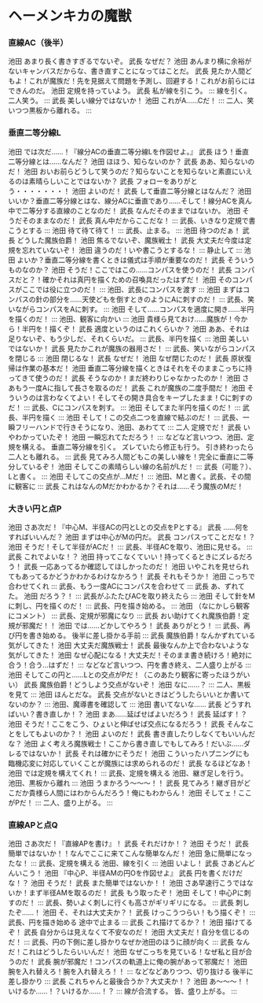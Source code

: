 # ヘーメンキカの魔獣
<!-- 
木村    えーつぎは、コメ…ディアスさん、コメディアスさん、ですね。コメディアスさんは劇団ということで、今日はいくつかのコント作品を、ステージで上演してくださるということです。
    楽しみですね～。
    そろそろ時間なんですけど、来ないですねえ。
    コメディアスさん？コメディアスさーん？
二人    フハハハハ！
武長    コメディアスは来ないぞ！
池田    コメディアスは我々が滅ぼした！
木村    ちょっと、あなたたちいったいなんなんですか！
池田    我々は魔族だ！
武長    このステージは我々魔族が乗っ取った！
木村    や、勝手にステージ上がらないでくださいよ！
池田    ええい、小うるさい学祭実行委員めが！
木村    うわあ！
:::
木村、やられる、退場。
:::
池田    そうだ、はじめから大人しく引っ込んでおればよいのだ
武長    デザインフェスタ2023に集まっている人間どもよ！！このステージは我々魔族が乗っ取った！
池田    今からここで！伝説の魔獣を召喚するための儀式を執り行う！！
:::
二人、笑う。
雷の音。
:::


武長    おい妙だぞ、魔族伯爵よ。
池田    どうした、魔族戦士よ。
武長    こいつらきょとんとしているだけでちっとも怖がっていないぞ！
:::
池田、笑う。
:::
池田    魔族伯爵よ！人間はいつもこうだったではないか！
武長    ンン～～？
池田    こいつらはこういうちょっと面倒そうなことが始まるとへらへらと笑って目の前のことから目をそむけるのだ！大かた我々のことも何かのパフォーマンスだと思っているに違いない！
武長    なるほどな～！魔獣の恐ろしさを理解できていないのだな？
池田    


池田    描くべき魔方陣は！我々魔族の象徴「逆五芒星」！！
    逆五芒星をコンパスと定規を使ってこの石板に寸分の狂いもなく正確に作図したとき！伝説の魔獣の封印は解かれるということだ！
池田    ちょっとずつ実感がわいてきたであろう！死の足音が聞こえてきたであろう！



武長    では早速だが、償還するとしようか……。
池田    そうしようか……。いでよ！魔獣！！
武長    そしてここで！貴様らは魔獣の餌食となって晴れて地獄の住人となるのだ！
:::
二人、笑う
:::
武長    今更命乞いなどしてももう遅い！愚かな人間どもよ！泣け！喚け！貴様ら全員仲良く地獄行だ！喜べ！独りぼっちは一人もいないのだ！
池田    このタペストリーに魔獣が封印されているのだ！！この俺が、ちょいとでもこの手を緩めたなら！このタペストリーの封印が説かれ！伝説の魔獣が解き放たれるのだ！
:::
二人笑う。
:::
池田    ちょっとずつ実感がわいてきたであろう！死の足音が聞こえてきたであろう！
武長    では早速だが、償還するとしようか……。
池田    そうしようか……。いでよ！魔獣！！
:::
二人、高らかに笑う。
:::
武長    さあ魔獣よ！！こいつらを食い殺せ！！
:::
ひとしきり笑う。
:::
池田    ンン～～？出ないな？
武長    なんだ？どうなっているのだ？不良品か？ちゃんと検品は通したのか？
池田    ちゃんと通しているぞ、確実になあ。
武長    なにやらたらたらと書いてあるぞ。
池田    伝説の魔獣を復活させる方法。以下の指示に従って、コンパスと定規で魔方陣を作図せよ。ただし、補助線は残してよいものとする。
:::
二人、笑う。
:::
池田    なるほどなあ……！
武長    なるほどなるほどそういうことかァッ！！！貴様らわかったか！？わからんであろう！！ここから魔獣が現れるのではない、我々がこの指示に従って魔方陣を描くことでそこから魔獣が償還されるのだ！そして！その魔方陣を書く場所というのがおそらくここだ！
池田    もう絶対にそこだ！
武長    おあつらえ向きにおいてあるではないか！
池田    人間ども！何を安心している！ほんの数分寿命が延びただけに過ぎない！
武長    この魔方陣が完成する時が貴様らの最後の時だ！
池田    それでは書くとしようか。なになに……線分ACを書け。
武長    線分AC！！そうか線分というところがみそなのだ！わかるか貴様ら！直線でも半直線でもなく線分なのだ！！端と端が！決まっているのだ！
池田    ずいぶんと詳しいではないか！
武長    よくギリシャ哲学者どもがのたまっておったわ！
池田    2000年ほど前のあいつらか？
武長    そうだあいつらだ！
池田    あいつらも我々が滅ぼしたがなぁ。
武長    ソクラテスの野郎があんまりやかましいので人間をそそのかしてあいつをのけ者にして殺したのは私だ。
池田    哲学者というのはすぐに悪魔がどうとか言い出すからな！
武長    そうなのだ！ソクラテスの嫁もなぁ
池田    そろそろ書くぞ！線分ACだ
武長    おっとそうだったなァ。
池田    どこへ書く？
武長    こう書くか？
池田    まあ真ん中のあたりに書いておけば今後どう展開してもある程度対応は効くだろう。
武長    いかにもそのとおりだな。
:::
書こうとする。
::: -->
<!-- このあたりからそのまま -->
### 直線AC（後半）
池田    あまり長く書きすぎるでないぞ。
武長    なぜだ？
池田    あんまり横に余裕がないキャンバスだからな、書き直すことになってはことだ。
武長    見たか人間どもよ！これが魔族だ！先を見据えて問題を予測し、回避する！これがお前らにはできんのだ。
池田    定規を持っていよう。
武長    私が線を引こう。
:::
線を引く。
二人笑う。
:::
武長    美しい線分ではないか！
池田    これがA……Cだ！
:::
二人、笑いつつ黒板から離れる。
:::
### 垂直二等分線L
池田    では次だ……！『線分ACの垂直二等分線Lを作図せよ。』
武長    ほう！垂直二等分線とは……なんだ？
池田    ほほう、知らないのか？
武長    ああ、知らないのだ！
池田    おいお前らどうして笑うのだ？知らないことを知らないと素直にいえるのは素晴らしいことではないか？
武長    フォローをありがとう・・・・・・・！
池田    よいのだ！
武長    して垂直二等分線とはなんだ？
池田    いいか？垂直二等分線とはな、線分ACに垂直であり……そして！線分ACを真ん中で二等分する直線のことなのだ！
武長    なんだそのままではないか。
池田    そうだそのままなのだ！
武長    真ん中だからここだな！
:::
武長、いきなり定規で書こうとする
:::
池田    待て待て待て！
:::
武長、止まる。
:::
池田    待つのだぁ！
武長    どうした魔族伯爵！
池田    焦るでないぞ、魔族戦士！
武長    大丈夫だ今度は定規を忘れていないぞ！
池田    違うのだ！いや書こうとするな！
:::
静止して
:::
池田    よいか？垂直二等分線を書くときは儀式は手順が重要なのだ！
武長    そういうものなのか？
池田    そうだ！ここではこの……コンパスを使うのだ！
武長    コンパスだと？！確かそれは真円を描くための召喚具だったはずだ！
池田    そのコンパスがここでは役に立つのだ！
:::
池田、武長にコンパスを渡す
:::
池田    まずはコンパスの針の部分を……天使どもを倒すときのようにAに刺すのだ！
:::
武長、笑いながらコンパスをAに刺す。
:::
池田    そして……コンパスを適度に開き……半円を描くのだ！
:::
池田、観客に向かい
:::
池田    貴様ら見ておけ……魔族が！今から！半円を！描くぞ！
武長    適度というのはこれくらいか？
池田    ああ、それは足りないぞ、もう少しだ、それくらいだ。
:::
武長、半円を描く
:::
池田    美しいではないか！
武長    見たかこれが魔族の器用さだ！
:::
武長、笑いながらコンパスを閉じる
:::
池田    閉じるな！
武長    なぜだ！
池田    なぜ閉じたのだ！
武長    原状復帰は作業の基本だ！
池田    垂直二等分線を描くときはそれをそのままこっちに持ってきて使うのだ！
武長    そうなのか！まだ終わりじゃなかったのか！
池田    さあもう一度Aに指して長さを取るのだ！
武長    これが魔族の二度手間だ！
池田    そういうのは言わなくてよい！そしてその開き具合をキープしたまま！Cに刺すのだ！
:::
武長、Cにコンパスを刺す。
:::
池田    そしてまた半円を描くのだ！
:::
武長、半円を描く
:::
池田    そして！この交点二つを直線で結ぶのだ！
:::
武長、一瞬フリーハンドで行きそうになり、池田、あわてて
:::
二人    定規でだ！
武長    いやわかっていたぞ！
池田    一瞬忘れてただろう！
:::
などなど言いつつ、池田、定規を構える。
垂直二等分線を引く。
ズレていたら修正も行う。
引き終わったら二人とも離れる。
:::
武長    見てみろ人間どもこの美しい線を！完全に垂直に二等分しているぞ！
池田    そしてこの素晴らしい線の名前がLだ！
:::
武長（可能？）、Lと書く。
:::
池田    そしてこの交点が…Mだ！
:::
池田、Mと書く。武長、その間に観客に
:::
武長    これはなんのMだかわかるか？それは……そう魔族のMだ！
### 大きい円と点P
池田    さあ次だ！『中心M、半径ACの円とLとの交点をPとする』
武長    ……何をすればいいんだ？
池田    まずは中心がMの円だ。
武長    コンパスってことだな！？
池田    そうだ！そして半径がACだ！
:::
武長、半径ACを取り、池田に見せる。
:::
武長    これでよいな！？
池田    持ってこなくていい！持ってくるときにズレるだろう！
武長    一応あってるか確認してほしかったのだ！
池田    いやこれを見せられてもあってるかどうかわかるわけなかろう！
武長    それもそうか！
池田    こっちで合わせてくれ
:::
武長、もう一度ACにコンパスを合わせて
:::
武長    あ、ずれてた。
池田    だろう？！
:::
武長がふたたびACを取り終えたら
:::
池田    そして針をMに刺し、円を描くのだ！
:::
武長、円を描き始める。
:::
池田    （なにかしら観客にコメント）
:::
武長、定規が邪魔になり
:::
武長    おい助けてくれ魔族伯爵！定規が邪魔だ！！
池田    では……どかしてやろう！
武長    ありがとう！
:::
武長、再び円を書き始める。
後半に差し掛かる手前
:::
武長    魔族伯爵！なんかずれている気がしてきた！
池田    大丈夫だ魔族戦士！
武長    最後なんか上で合わないような気がしてきた！
池田    なぜ心配になる！大丈夫だ！そのまま書き続けろ！絶対に合う！合う…はずだ！
:::
などなど言いつつ、円を書き終え、二人盛り上がる
:::
池田    そしてこの円と……Lとの交点がPだ！（このあたり観客に寄ったほうがいい）
武長    魔族伯爵！どうしよう交点がないぞ！
池田    なに……？
:::
二人、黒板を見て
:::
池田    ほんとだな。
武長    交点がないときはどうしたらいいとか書いてないのか？
:::
池田、魔導書を確認して
:::
池田    書いてないな……
武長    どうすればいい？書き直しか！？
池田    まあ……延ばせばよいだろう！
武長    延ばす！？
池田    そうだ！ここをこう、ひょいと伸ばせば交点になるだろう！
武長    そんなことをしてもよいのか？！
池田    よいのだ！
武長    書き直したりしなくてもいいんだな？
池田    よく考えろ魔族戦士！ここから書き直しでもしてみろ！だいぶ……ダレるではないか！
武長    それは確かにそうだ！
池田    こういったハプニングにも臨機応変に対応していくことが魔族には求められるのだ！
武長    なるほどなあ！
池田    では定規を構えてくれ！
:::
武長、定規を構える
池田、継ぎ足しを行う。
池田、黒板から離れ
:::
池田    うまかろう～～～！！
武長    見てみろ！継ぎ目がどこだか貴様ら人間にはわからんだろう！俺にもわからん！
池田    そしてェ！ここがPだ！
:::
二人、盛り上がる。
:::
### 直線APと点Q
池田    さあ次だ！『直線APを書け』！
武長    それだけか！？
池田    そうだ！
武長    簡単ではないか！！なんでここに来てこんな簡単なんだ！
池田    急に簡単になったな！
:::
武長、定規を構える
池田、線を引く
:::
池田    いよし！
武長    さあどんどんいこう！
池田    『中心P、半径AMの円Oを作図せよ』
武長    円を書くだけだな！？
池田    そうだ！
武長    また簡単ではないか！！
池田    さあ早速行こうではないか！まず半径AMを取るのだ！
武長    もう取ったぞ！
池田    そして！中心Pに刺すのだ！
:::
武長、勢いよく刺しに行くも高さがギリギリになる。
:::
武長    刺したぞ……！
池田    そ、それは大丈夫か？！
武長    けっこうつらい！もう描くぞ！
:::
武長、円を描き始める
途中で止まる
:::
武長    これ描けてるか？！
池田    描けてるぞ！
武長    自分からは見えなくて不安なのだ！
池田    大丈夫だ！自分を信じるのだ！
:::
武長、円の下側に差し掛かりなぜか池田のほうに顔が向く
:::
武長    なんだ！これはどうしたらいいんだ！
池田    なぜこっちを見ている！なぜ私と目が合うのだ！
武長    腕が邪魔だ！コンパスの軌道上に俺の腕があって邪魔だ！
池田    腕を入れ替えろ！腕を入れ替えろ！！
:::
などなどありつつ、切り抜ける
後半に差し掛かり
:::
武長    これちゃんと最後合うか？大丈夫か！？
池田    あ～～～！！いけるか……！？いけるか……！？
:::
線が合流する。
皆、盛り上がる。
:::
<!-- 


















池田    知らないのか？
武長    ああ知らないなあ！
池田    教えてやろう、コンパスを持て。
武長    素直に聞けば答えが得られるのだ。
:::
武長、コンパスを持ち黒板に向かう。
:::
池田    まず針の部分をAにさせ！
武長    Aだな？
池田    そしてそのチョークの部分を半分よりすこしはみ出した部分にもってこい。
武長    何の半分だ？
:::
などなど作図を行う。
片側の線を書いたらコンパスを閉じる
:::
池田    閉じるな！
武長    なぜだ！
池田    なぜ閉じた！
武長    原状復帰は作業の基本ではないのか！
池田    閉じなくてよいのだ！
武長    なぜだ！
池田    そのままの長さでこっちに持ってくるのだ！
:::
円を書き終え、池田が定規をあてる。
武長が先を引く。
:::
池田    よく見てみろこれはなんだ？
武長    これは…線分ACを垂直に2等分している……。
池田    そうだ！
武長    あたったぞ！！
池田    ③中心M、半径ACの円とLの交点をPとする。
:::
ACの長さをとったら持ってきて確認を行う。
:::
武長    そうかACか！
池田    持ってくるな！持ってくるとずれるんだ！
武長    一応あってるか確認してほしかったのだ！
池田    持ってこられても確認の使用がなかろう！
武長    あ、ずれていた。
武長    これをMに合わせて円を描くんだな？
:::
円が汚くなり
:::
武長    汚い円だな！このコンパスは不良品か？
池田    お前がこうするからだ！
武長    ちゃんと検品はしたのか？
池田    我々の私物じゃないからわからんだろう。
:::
Pを書く。（Lが短くて足りないので二人で伸ばす）
:::
池田    やはりこの人間界に来る時の体では無理があるなあ
武長    もうすこし大きめの体を発注しておけばよかったなあ日本人の平均身長に合わせるなどという愚かなことをするからこのようなめにあうのだ。
池田    普段の我々は5mくらいの身長があるのだ
:::
池田が読む。
:::
池田    よし次だ、私が読もう。お前はどいていろ、どうせ読んでもわからんだろう。
武長    わからん。
池田    直線APを書け。
武長    それは読んでもわかったぞ！それくらいはわかったぞ！
池田    ほんとうか？
武長    俺に読ませてもよかったんじゃないのか？次は俺が読む。
池田    そんなに読みたかったのか？
武長    読みたかったのだ。
池田    いいだろう。
武長    ⑤中心P、半径AMの円とAPとの交点のうち、Aから遠い方をQとする。
:::
間
:::
武長    さあ俺は何をやればいい？
:::
⑥「中心がA、半径がAQの円X」と「中心がCで半径がAQの円Y」の交点をBとする。
⑦「中心がA、半径がACの円Z」と円Yの交点をDとする。
⑧「中心がC、半径がACの円W」と円Xの交点をEとする。
⑨A,B,C,D,Eを順に直線で結べ。
:::
吉田    誰だ、私の1万年の眠りを妨げるのは……。
池田    お前は伝説の魔獣か？
吉田    まあそう呼ばれていたこともあったかもしれないな。
武長    いいかよく聞け、我々が魔方陣を書きお前を呼び出したのだ。さあ、東北大学川内キャンパスにいる人間どもを滅ぼしてしまえ！
:::
二人、笑う。
:::
吉田    魔方陣？この豆粒みたいなものがか？笑わせるんじゃあない！これでは鼻先も出られぬぞ！
:::
二人、戸惑う
:::
吉田    通話用の魔方陣かと思ったぞ、通行用ならせめて100倍の大きさはほしいものだな！
:::
二人、いろいろと文句をいう
:::
吉田    とにかく、大きな魔方陣をかけ！そうすれば川内キャンパスだろうと片平キャンパスだろうといくらでも滅ぼしてやろう！
:::
魔獣が眠りにつく。
:::
武長    命拾いしたな人間どもよ！
池田    100倍だと、いいだろう書いてやろう
武長    来年の学祭を楽しみにしているんだな！
:::
おわり。
::: -->

